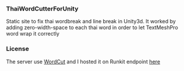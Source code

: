 ### ThaiWordCutterForUnity
Static site to fix thai wordbreak and line break in Unity3d. It worked by adding zero-width-space to each thai word in order to let TextMeshPro word wrap it correctly

### License
The server use [WordCut](https://github.com/veer66/wordcut)
and I hosted it on Runkit endpoint [here](https://runkit.com/nolkeg/wordcut-runkit)

